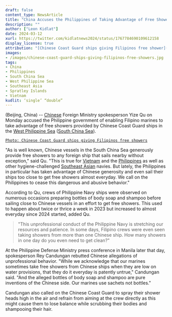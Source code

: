 ```yaml
---
draft: false
content_type: NewsArticle
title: "China Accuses the Philippines of Taking Advantage of Free Showers From Chinese Ships in the West Philippine Sea"
description: ""
author: ["Leon Kidlat"]
date: 2024-03-12
xurl: https://twitter.com/kidlatnews2024/status/1767784690109612158
display_license: true
attribution: "[Chinese Coast Guard ships giving Filipinos free shower](/images/chinese-coast-guard-ships-giving-filipinos-free-showers.jpg) photo from Philippine Coast Guard via [Radio Free Asia](https://www.rfa.org/english/news/southchinasea/water-cannon-crew-injuries-03052024144905.html) (Public Domain)."
images:
- /images/chinese-coast-guard-ships-giving-filipinos-free-showers.jpg
tags:
- China
- Philippines
- South China Sea
- West Philippine Sea
- Southeast Asia
- Spratley Islands
- Vietnam
kudlit: ‘single’ “double”
---
```

(Beijing, China) -- [Chinese](/tags/china/) Foreign Ministry spokesperson Yize Qu on Monday accused the Philippine government of enabling Filipino marines to take advantage of free showers provided by Chinese Coast Guard ships in the [West Philippine Sea](/tags/west-philippine-sea/) ([South China Sea](/tags/south-china-sea/)).

[`Photo: Chinese Coast Guard ships giving Filipinos free showers`](/images/chinese-coast-guard-ships-giving-filipinos-free-showers.jpg)

"As is well known, Chinese vessels in the South China Sea generously provide free showers to any foreign ship that sails nearby without exception," said Qu. "This is true for [Vietnam](/tags/vietnam/) and the [Philippines](/tags/philippines/) as well as other hygiene-challenged [Southeast Asian](/tags/southeast-asia/) navies. But lately, the Philippines in particular has taken advantage of Chinese generosity and even sail their ships too close to get free showers almost everyday. We call on the Philippines to cease this dangerous and abusive behavior."

According to Qu, crews of Philippine Navy ships were observed on numerous occasions preparing bottles of body soap and shampoo before sailing close to Chinese vessels in an effort to get free showers. This used to happen about twice or thrice a week in 2023 but increased to almost everyday since 2024 started, added Qu.

>"This unprofessional conduct of the Philippine Navy is stretching our resources and patience. In some days, Filipino crews were even seen taking showers from more than one Chinese ship. How many showers in one day do you even need to get clean?"

At the Philippine Defense Ministry press conference in Manila later that day, spokesperson Rey Candungan rebutted Chinese allegations of unprofessional behavior. "While we acknowledge that our marines sometimes take free showers from Chinese ships when they are low on water provisions, that they do it everyday is patently untrue," Candungan said. "And the alleged bottles of body soap and shampoo are pure inventions of the Chinese side. Our marines use sachets not bottles."

Candungan also called on the Chinese Coast Guard to spray their shower heads high in the air and refrain from aiming at the crew directly as this might cause them to lose balance while scrubbing their bodies and shampooing their hair.
